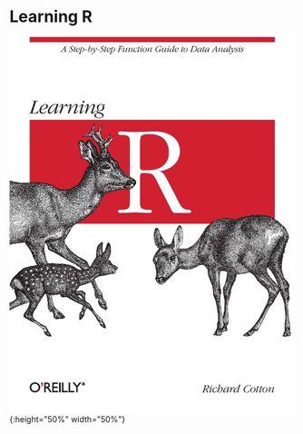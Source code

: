 # Learning R
![](https://github.com/BlackTunami/learning_R.github.io/blob/master/71rC0BWC6IL.jpg){:height="50%" width="50%"}
